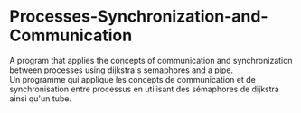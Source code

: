 # Processes-Synchronization-and-Communication
A program that applies the concepts of communication and synchronization between processes using dijkstra's semaphores and a pipe.  
Un programme qui applique les concepts de communication et de synchronisation entre processus en utilisant des sémaphores de dijkstra ainsi qu'un tube.  
